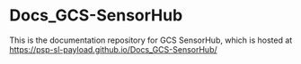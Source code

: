 # Docs_GCS-SensorHub
This is the documentation repository for GCS SensorHub, which is hosted at https://psp-sl-payload.github.io/Docs_GCS-SensorHub/
